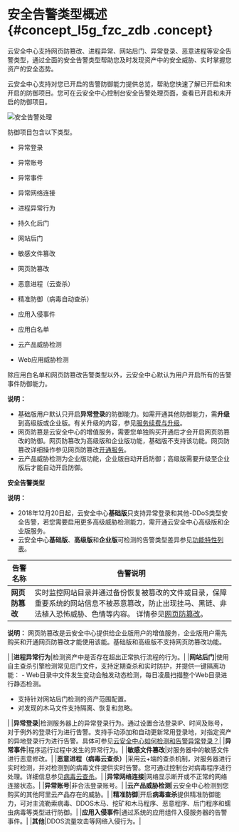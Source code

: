 # 安全告警类型概述 {#concept_l5g_fzc_zdb .concept}

云安全中心支持网页防篡改、进程异常、网站后门、异常登录、恶意进程等安全告警类型，通过全面的安全告警类型帮助您及时发现资产中的安全威胁、实时掌握您资产的安全态势。

云安全中心支持对您已开启的告警防御能力提供总览，帮助您快速了解已开启和未开启的防御项目。您可在云安全中心控制台安全告警处理页面，查看已开启和未开启的防御项目。

![安全告警处理](http://static-aliyun-doc.oss-cn-hangzhou.aliyuncs.com/assets/img/13637/156566059851001_zh-CN.png)

防御项目包含以下类型。

-   异常登录
-   异常账号
-   异常事件
-   异常网络连接
-   进程异常行为
-   持久化后门
-   网站后门

-   敏感文件篡改
-   网页防篡改
-   恶意进程（云查杀）
-   精准防御（病毒自动查杀）
-   应用入侵事件
-   应用白名单
-   云产品威胁检测
-   Web应用威胁检测

除应用白名单和网页防篡改告警类型以外，云安全中心默认为用户开启所有的告警事件防御能力。

**说明：** 

-   基础版用户默认只开启**异常登录**的防御能力。如需开通其他防御能力，需**升级**到高级版或企业版。有关升级的内容，参见[服务续费与升级](../intl.zh-CN/产品定价/服务续费与升级.md#)。
-   网页防篡是云安全中心的增值服务，需要您单独购买开通后才会开启网页防篡改的防御。网页防篡改为高级版和企业版功能，基础版不支持该功能。网页防篡改详细操作参见网页防篡改[开通服务](../intl.zh-CN/主动防御/网页防篡改/开通服务.md#)。
-   云产品威胁检测为企业版功能，企业版自动开启防御；高级版需要升级至企业版后才能自动开启防御。

**安全告警类型** 

**说明：** 

-   2018年12月20日起，云安全中心**基础版**只支持异常登录和其他-DDoS类型安全告警，若您需要启用更多高级威胁检测能力，需开通云安全中心高级版和企业版服务。
-   云安全中心**基础版**、**高级版**和**企业版**可检测的告警类型差异参见[功能特性列表](../intl.zh-CN/产品简介/功能特性.md#)。

|告警名称|告警说明|
|----|----|
|**网页防篡改**|实时监控网站目录并通过备份恢复被篡改的文件或目录，保障重要系统的网站信息不被恶意篡改，防止出现挂马、黑链、非法植入恐怖威胁、色情等内容。 详情参见[网页防篡改](intl.zh-CN/主动防御/网页防篡改/概述.md#)。

 **说明：** 网页防篡改是云安全中心提供给企业版用户的增值服务，企业版用户需先购买和开通网页防篡改才能使用该能。基础版和高级版不支持网页防篡改功能。

 |
|**进程异常行为**|检测资产中是否存在超出正常执行流程的行为。|
|**网站后门**|使用自主查杀引擎检测常见后门文件，支持定期查杀和实时防护，并提供一键隔离功能： -   Web目录中文件发生变动会触发动态检测，每日凌晨扫描整个Web目录进行静态检测。
-   支持针对网站后门检测的资产范围配置。
-   对发现的木马文件支持隔离、恢复和忽略。

 |
|**异常登录**|检测服务器上的异常登录行为。通过设置合法登录IP、时间及账号，对于例外的登录行为进行告警。支持手动添加和自动更新常用登录地，对指定资产的异地登录行为进行告警。具体可参见[云安全中心如何检测和告警异常登录？](../intl.zh-CN/常见问题/常见问题隐藏目录/云安全中心如何检测和告警异常登录？.md#)|
|**异常事件**|程序运行过程中发生的异常行为。|
|**敏感文件篡改**|对服务器中的敏感文件进行恶意修改。|
|**恶意进程（病毒云查杀）**|采用云+端的查杀机制，对服务器进行实时检测，并对检测到的病毒文件提供实时告警。您可通过控制台对病毒程序进行处理。详细信息参见[病毒云查杀](../intl.zh-CN/威胁检测/安全告警处理/病毒云查杀.md#)。|
|**异常网络连接**|网络显示断开或不正常的网络连接状态。|
|**异常账号**|非合法登录账号。|
|**云产品威胁检测**|云安全中心检测到您购买的其他阿里云产品存在的威胁。|
|**精准防御**|开启**病毒查杀**提供精准防御能力，可对主流勒索病毒、DDOS木马、挖矿和木马程序、恶意程序、后门程序和蠕虫病毒等类型进行防御。|
|**应用入侵事件**|通过系统的应用组件入侵服务器的告警事件。|
|**其他**|DDOS流量攻击等网络入侵行为。|

